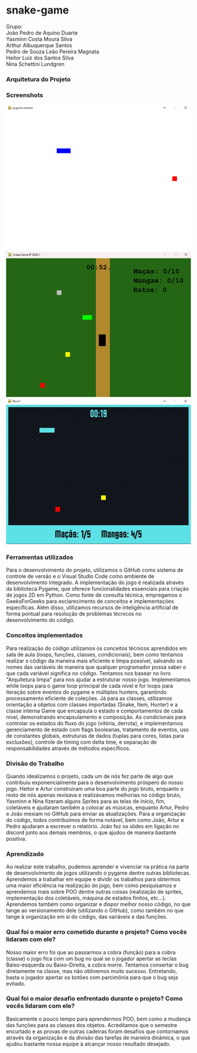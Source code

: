 # snake-game

Grupo:  
João Pedro de Aquino Duarte  
Yasminn Costa Moura Silva  
Arthur Albuquerque Santos  
Pedro de Souza Leão Pereira Magnata  
Heitor Luiz dos Santos Silva  
Nina Schettini Lundgren  

### Arquitetura do Projeto

### Screenshots
![image](https://github.com/Albubu07/snake-game/blob/main/images/image1.png)
![image](https://github.com/Albubu07/snake-game/blob/main/images/image2.png)
![image](https://github.com/Albubu07/snake-game/blob/main/images/image3.jpeg)
### Ferramentas utilizados
Para o desenvolvimento do projeto, utilizamos o GitHub como sistema de controle de versão e o Visual Studio Code como ambiente de desenvolvimento integrado. A implementação do jogo é realizada através da biblioteca Pygame, que oferece funcionalidades essenciais para criação de jogos 2D em Python.
Como fonte de consulta técnica, empregamos o GeeksForGeeks para esclarecimento de conceitos e implementações específicas. Além disso, utilizamos recursos de inteligência artificial de forma pontual para resolução de problemas técnicos no desenvolvimento do código.

### Conceitos implementados
Para realização do código utilizamos os conceitos técnicos aprendidos em sala de aula (loops, funções, classes, condicionais), bem como tentamos realizar o código da maneira mais eficiente e limpa possível, salvando os nomes das variáveis de maneira que qualquer programador possa saber o que cada variável significa no código. Tentamos nos basear no livro "Arquitetura limpa" para nos ajudar a estruturar nosso jogo. Implementamos while loops para o game loop principal de cada nível e for loops para iteração sobre eventos do pygame e múltiplos hunters, garantindo processamento eficiente de coleções. Já para as classes, utilizamos orientação a objetos com classes importadas (Snake, Item, Hunter) e a classe interna Game que encapsula o estado e comportamentos de cada nível, demonstrando encapsulamento e composição. As condicionais para controlar os estados do fluxo do jogo (vitória, derrota), e implementamos gerenciamento de estado com flags booleanas, tratamento de eventos, uso de constantes globais, estruturas de dados (tuplas para cores, listas para exclusões), controle de timing com delta time, e separação de responsabilidades através de métodos específicos.
### Divisão do Trabalho
Quando idealizamos o projeto, cada um de nós fez parte de algo que contribuiu exponencialmente para o desenvolvimento próspero do nosso jogo. Heitor e Artur construiram uma boa parte do jogo bruto, enquanto o resto de nós apenas revisava e realizávamos melhorias no código bruto, Yasminn e Nina fizeram alguns Sprites para as telas de início, fim, coletáveis e ajudaram também a colocar as músicas, enquanto Artur, Pedro e João mexiam no GitHub para enviar as atualizações. Para a organização do código, todos contribuimos de forma notável, bem como João, Artur e Pedro ajudaram a escrever o relatório. João fez os slides em ligação no discord junto aos demais membros, o que ajudou de maneira bastante positiva.
### Aprendizado
Ao realizar este trabalho, pudemos aprender e vivenciar na prática na parte de desenvolvimento de jogos utilizando o pygame dentre outras bibliotecas. Aprendemos a trabalhar em equipe e dividir os trabalhos para obtermos uma maior eficiência na realização do jogo, bem como pesquisamos e aprendemos mais sobre POO dentre outras coisas (realização de sprites, implementação dos coletáveis, máquina de estados finitos, etc...). Aprendemos também como organizar e dispor melhor nosso código, no que tange ao versionamento dele (utilizando o GitHub), como também no que tange à organização em si do código, das variáveis e das funções.
### Qual foi o maior erro cometido durante o projeto? Como vocês lidaram com ele?
Nosso maior erro foi que ao passarmos a cobra (função) para a cobra (classe) o jogo fica com um bug no qual se o jogador apertar as teclas Baixo-esquerda ou Baixo-Direita, a cobra morre. Tentamos consertar o bug diretamente na classe, mas não obtivemos muito sucesso. Entretando, basta o jogador apertar os botões com parcimônia para que o bug seja evitado.
### Qual foi o maior desafio enfrentado durante o projeto? Como vocês lidaram com ele?
Basicamente o pouco tempo para aprendermos POO, bem como a mudança das funções para as classes dos objetos. Acreditamos que o semestre encurtado e as provas de outras cadeiras foram desafios que contornamos através da organização e da divisão das tarefas de maneira dinâmica, o que ajudou bastante nossa equipe à alcançar nosso resultado desejado.




